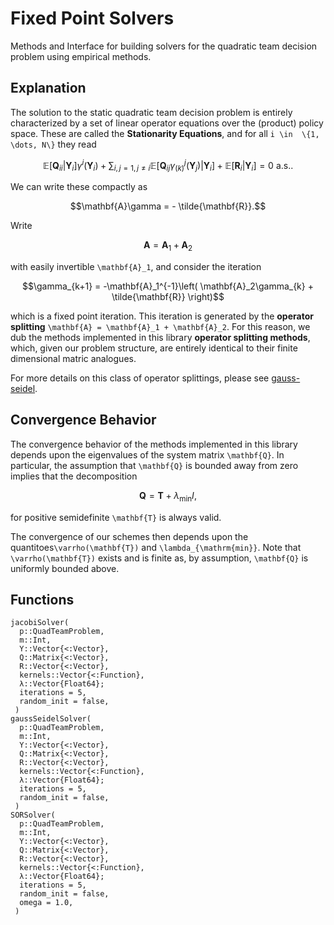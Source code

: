 # Fixed Point Solvers

Methods and Interface for building solvers for the quadratic team decision problem using empirical methods.

## Explanation

The solution to the static quadratic team decision problem is entirely characterized by a set of linear operator equations over the (product) policy space.
These are called the **Stationarity Equations**, and for all ``i \in  \{1, \dots, N\}`` they read

```math
\mathbb{E} \left[ \mathbf{Q}_{ii} \vert \mathbf{Y}_i \right]\gamma^i(\mathbf{Y}_i) + \sum_{i,j=1  , j \neq i} \mathbb{E} \left[ \mathbf{Q}_{ij}  \gamma_{(k)}^j \left( \mathbf{Y}_j \right) \vert \mathbf{Y}_i \right] + \mathbb{E} \left[ \mathbf{R}_i \vert \mathbf{Y}_i \right] = 0 \text{ a.s.}.
```

We can write these compactly as

```math
\mathbf{A}\gamma = - \tilde{\mathbf{R}}.
```

Write

```math
\mathbf{A} = \mathbf{A}_1 + \mathbf{A}_2
```

with easily invertible ``\mathbf{A}_1``, and consider the iteration

```math
\gamma_{k+1} = -\mathbf{A}_1^{-1}\left( \mathbf{A}_2\gamma_{k} + \tilde{\mathbf{R}} \right)
```

which is a fixed point iteration. This iteration is generated by the **operator splitting** ``\mathbf{A} = \mathbf{A}_1 + \mathbf{A}_2``. For this reason, we dub the methods implemented in this library **operator splitting methods**, which, given our problem structure, are entirely identical to their finite dimensional matric analogues.

For more details on this class of operator splittings, please see [gauss-seidel](@cite).

## Convergence Behavior

The convergence behavior of the methods implemented in this library depends upon the eigenvalues of the system matrix ``\mathbf{Q}``. In particular, the assumption that ``\mathbf{Q}`` is bounded away from zero implies that the decomposition

```math
\mathbf{Q} =  \mathbf{T} + \lambda_{\mathrm{min}}I,
```

for positive semidefinite ``\mathbf{T}`` is always valid.

The convergence of our schemes then depends upon the quantitoes``\varrho(\mathbf{T})`` and ``\lambda_{\mathrm{min}}``. Note that ``\varrho(\mathbf{T})`` exists and is finite as, by assumption, ``\mathbf{Q}`` is uniformly bounded above.

## Functions

```@docs
jacobiSolver(
  p::QuadTeamProblem,
  m::Int,
  Y::Vector{<:Vector},
  Q::Matrix{<:Vector},
  R::Vector{<:Vector},
  kernels::Vector{<:Function},
  λ::Vector{Float64};
  iterations = 5,
  random_init = false,
 )
gaussSeidelSolver(
  p::QuadTeamProblem,
  m::Int,
  Y::Vector{<:Vector},
  Q::Matrix{<:Vector},
  R::Vector{<:Vector},
  kernels::Vector{<:Function},
  λ::Vector{Float64};
  iterations = 5,
  random_init = false,
 )
SORSolver(
  p::QuadTeamProblem,
  m::Int,
  Y::Vector{<:Vector},
  Q::Matrix{<:Vector},
  R::Vector{<:Vector},
  kernels::Vector{<:Function},
  λ::Vector{Float64};
  iterations = 5,
  random_init = false,
  omega = 1.0,
 )
```
